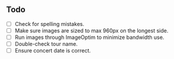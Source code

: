 ## Todo
- [ ] Check for spelling mistakes.
- [ ] Make sure images are sized to max 960px on the longest side.
- [ ] Run images through ImageOptim to minimize bandwidth use.
- [ ] Double-check tour name.
- [ ] Ensure concert date is correct.

